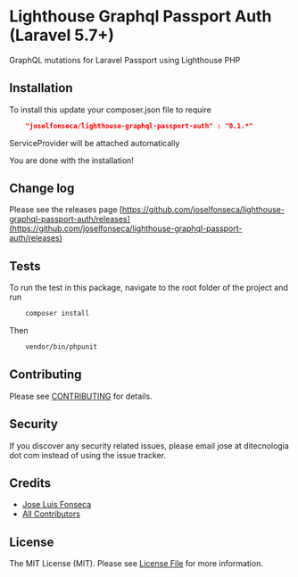 Lighthouse Graphql Passport Auth (Laravel 5.7+)
===============================================

GraphQL mutations for Laravel Passport using Lighthouse PHP

## Installation

To install this update your composer.json file to require

```json
    "joselfonseca/lighthouse-graphql-passport-auth" : "0.1.*"
```

ServiceProvider will be attached automatically

You are done with the installation!

## Change log

Please see the releases page [https://github.com/joselfonseca/lighthouse-graphql-passport-auth/releases](https://github.com/joselfonseca/lighthouse-graphql-passport-auth/releases)

## Tests

To run the test in this package, navigate to the root folder of the project and run

```bash
    composer install
```
Then

```bash
    vendor/bin/phpunit
```

## Contributing

Please see [CONTRIBUTING](CONTRIBUTING.md) for details.

## Security

If you discover any security related issues, please email jose at ditecnologia dot com instead of using the issue tracker.

## Credits

- [Jose Luis Fonseca](https://github.com/joselfonseca)
- [All Contributors](../../contributors)

## License

The MIT License (MIT). Please see [License File](license.md) for more information.